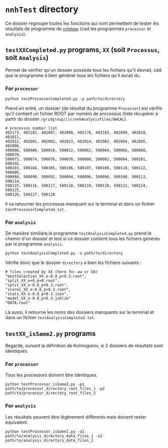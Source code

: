 # `nnhTest` directory

Ce dossier regroupe toutes les fonctions qui vont permettent de tester les résultats de programme de [`nnhHome`](../nnhHome) 
(cad les programmes `processor` et `analysis`).

## `testXXCompleted.py` programs, `XX` (soit `Processus`, soit `Analysis`)
Permet de vérifier qu'un dossier possède tous les fichiers qu'il devrait, càd que le programme à bien généner tous les fichiers qu'il aurait du.

### For `processor`

```
python testProcessorCompleted.py -p path/to/directory
```
Prend en entré, un dossier (de résultat du programme `Processor`) est vérifie qu'il contient un fichier ROOT par numéro de processus (liste récupérer à partir du dossier `/gridgroup/ilc/nnhAnalysisFiles/AHCAL`).

```
# processus number list
402173, 402182, 402007, 402008, 402176, 402185, 402009, 402010, 402011, 
402012, 402001, 402002, 402013, 402014, 402003, 402004, 402005, 402006, 
500006, 500008, 500010, 500012, 500062, 500064, 500066, 500068, 500070, 
500072, 500074, 500076, 500078, 500080, 500082, 500084, 500101, 500102, 
500103, 500104, 500105, 500106, 500107, 500108, 500110, 500112, 500086, 
500088, 500090, 500092, 500094, 500096, 500098, 500100, 500113, 500114, 
500115, 500116, 500117, 500118, 500119, 500120, 500122, 500124, 500125, 
500126, 500127, 500128
```
Il va retourner les processus manquant sur le terminal et dans un fichier `testProcessorCompleted.txt`.

### For `analysis`

De manière similiare,le programme `testAnalysisCompleted.py` prend le chemin d'un dossier et 
test si ce dossier contient tous les fichiers générés par le programme `analysis`.
```
python testAnalysisCompleted.py -a path/to/directory
```
Vérifie donc que le dossier `directory` a bien les fichiers suivants :
```
# files created by XX (here for ww or bb)
"bestSelection_XX_e-0.8_p+0.3.root", 
"split_XX_e+0_p+0.root",
"split_XX_e-0.8_p+0.3.root",
"scores_XX_e-0.8_p+0.3.root",
"stats_XX_e-0.8_p+0.3.json",
"model_XX_e-0.8_p+0.3.joblib"
"DATA.root"
```
Là aussi, il retourne les noms des dossiers manquants sur le terminal et dans un fichier `testAnalysisCompleted.txt`.

## `testXX_isSame2.py` programs
Regarde, suivant la définition de Kolmogorov, si 2 dossiers de résultats sont identiques.

### For `processor`
Tous les processors doivent être identiques.
```
python testProcessor_isSame2.py -p1 path/to/processor_directory_root_files_1 -p2 path/to/processor_directory_root_files_2
```

### For `analysis`
Les résultats peuvent être légèrement différents mais doivent rester équivalent.
```
python testProcessor_isSame2.py -a1 path/to/analysis_directory_data_files_1 -a2 path/to/analysis_directory_data_files_2
```
